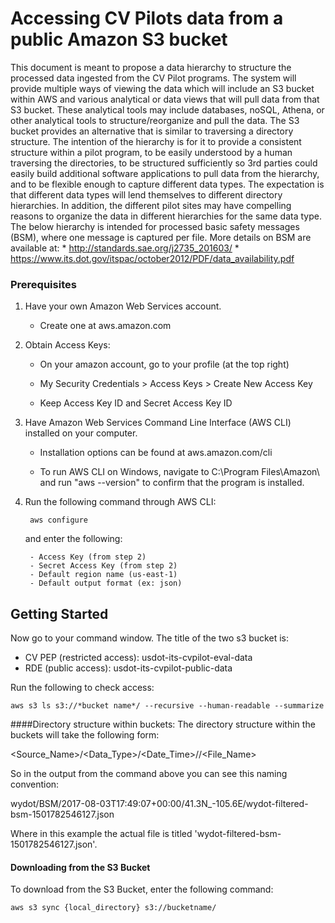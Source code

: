 # Accessing CV Pilots data from a public Amazon S3 bucket

This document is meant to propose a data hierarchy to structure the processed data ingested from the CV Pilot programs. The system will provide multiple ways of viewing the data which will include an S3 bucket within AWS and various analytical or data views that will pull data from that S3 bucket. These analytical tools may include databases, noSQL, Athena, or other analytical tools to structure/reorganize and pull the data. The S3 bucket provides an alternative that is similar to traversing a directory structure. The intention of the hierarchy is for it to provide a consistent structure within a pilot program, to be easily understood by a human traversing the directories, to be structured sufficiently so 3rd parties could easily build additional software applications to pull data from the hierarchy, and to be flexible enough to capture different data types.
The expectation is that different data types will lend themselves to different directory hierarchies. In addition, the different pilot sites may have compelling reasons to organize the data in different hierarchies for the same data type. The below hierarchy is intended for processed basic safety messages (BSM), where one message is captured per file. More details on BSM are available at:
	* http://standards.sae.org/j2735_201603/
	* https://www.its.dot.gov/itspac/october2012/PDF/data_availability.pdf

### Prerequisites

1) Have your own Amazon Web Services account.

	- Create one at aws.amazon.com
 
2) Obtain Access Keys:
 
	- On your amazon account, go to your profile (at the top right)
	 
	- My Security Credentials > Access Keys > Create New Access Key
	 
	- Keep Access Key ID and Secret Access Key ID
 
3) Have Amazon Web Services Command Line Interface (AWS CLI) installed on your computer.

	- Installation options can be found at aws.amazon.com/cli

	- To run AWS CLI on Windows, navigate to C:\Program Files\Amazon\ and run "aws
	 --version" to confirm that the program is installed.
 
4) Run the following command through AWS CLI:

		aws configure
 
 	and enter the following:
 
		- Access Key (from step 2)
		- Secret Access Key (from step 2)
		- Default region name (us-east-1)
		- Default output format (ex: json)

## Getting Started

Now go to your command window. The title of the two s3 bucket is: 

 *	CV PEP (restricted access): usdot-its-cvpilot-eval-data
 *	RDE (public access): usdot-its-cvpilot-public-data

Run the following to check access:
```
aws s3 ls s3://*bucket name*/ --recursive --human-readable --summarize
```

####Directory structure within buckets:
The directory structure within the buckets will take the following form:

<Source_Name>/<Data_Type>/<Date_Time>/<Location>/<File_Name>

So in the output from the command above you can see this naming convention: 

wydot/BSM/2017-08-03T17:49:07+00:00/41.3N_-105.6E/wydot-filtered-bsm-1501782546127.json

Where in this example the actual file is titled 'wydot-filtered-bsm-1501782546127.json'.

#### Downloading from the S3 Bucket

To download from the S3 Bucket, enter the following command:

```
aws s3 sync {local_directory} s3://bucketname/
```
